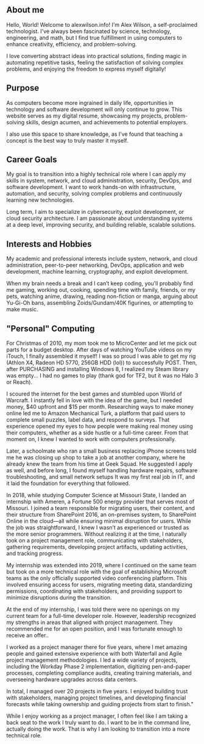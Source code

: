 ## About me
Hello, World! Welcome to alexwilson.info! I'm Alex Wilson, a self-proclaimed technologist. I've always been fascinated by science, technology, engineering, and math, but I find true fulfillment in using computers to enhance creativity, efficiency, and problem-solving. 

I love converting abstract ideas into practical solutions, finding magic in automating repetitive tasks, feeling the satisfaction of solving complex problems, and enjoying the freedom to express myself digitally!

## Purpose
As computers become more ingrained in daily life, opportunities in technology and software development will only continue to grow. This website serves as my digital resume, showcasing my projects, problem-solving skills, design acumen, and achievements to potential employers.

I also use this space to share knowledge, as I’ve found that teaching a concept is the best way to truly master it myself.

## Career Goals
My goal is to transition into a highly technical role where I can apply my skills in system, network, and cloud administration, security, DevOps, and software development. I want to work hands-on with infrastructure, automation, and security, solving complex problems and continuously learning new technologies.

Long term, I aim to specialize in cybersecurity, exploit development, or cloud security architecture. I am passionate about understanding systems at a deep level, improving security, and building reliable, scalable solutions.


## Interests and Hobbies
My academic and professional interests include system, network, and cloud administration, peer-to-peer networking, DevOps, application and web development, machine learning, cryptography, and exploit development. 

When my brain needs a break and I can’t keep coding, you’ll probably find me gaming, working out, cooking, spending time with family, friends, or my pets, watching anime, drawing, reading non-fiction or manga, arguing about Yu-Gi-Oh bans, assembling Zoids/Gundam/40K figurines, or attempting to make music.

## "Personal" Computing
For Christmas of 2010, my mom took me to MicroCenter and let me pick out parts for a budget desktop. After days of watching YouTube videos on my iTouch, I finally assembled it myself! I was so proud I was able to get my rig (Athlon X4, Radeon HD 5770, 256GB HDD (lol)) to successfully POST. Then, after PURCHASING and installing Windows 8, I realized my Steam library was empty... I had no games to play (thank god for TF2, but it was no Halo 3 or Reach).

I scoured the internet for the best games and stumbled upon World of Warcraft. I instantly fell in love with the idea of the game, but I needed money, $40 upfront and $15 per month. Researching ways to make money online led me to Amazon Mechanical Turk, a platform that paid users to complete small puzzles, label data, and respond to surveys. That experience opened my eyes to how people were making real money using their computers, whether as a side hustle or a full-time career. From that moment on, I knew I wanted to work with computers professionally.

Later, a schoolmate who ran a small business replacing iPhone screens told me he was closing up shop to take a job at another company, where he already knew the team from his time at Geek Squad. He suggested I apply as well, and before long, I found myself handling hardware repairs, software troubleshooting, and small network setups It was my first real job in IT, and it laid the foundation for everything that followed.


In 2018, while studying Computer Science at Missouri State, I landed an internship with Ameren, a Fortune 500 energy provider that serves most of Missouri. I joined a team responsible for migrating users, their content, and their structure from SharePoint 2016, an on-premises system, to SharePoint Online in the cloud—all while ensuring minimal disruption for users. While the job was straightforward, I knew I wasn’t as experienced or trusted as the more senior programmers. Without realizing it at the time, I naturally took on a project management role, communicating with stakeholders, gathering requirements, developing project artifacts, updating activities, and tracking progress.

My internship was extended into 2019, where I continued on the same team but took on a more technical role with the goal of establishing Microsoft teams as the only officially supported video conferencing platform. This involved ensuring access for users, migrating meeting data, standardizing permissions, coordinating with stakeholders, and providing support to minimize disruptions during the transition. 

At the end of my internship, I was told there were no openings on my current team for a full-time developer role. However, leadership recognized my strengths in areas that aligned with project management. They recommended me for an open position, and I was fortunate enough to receive an offer..

I worked as a project manager there for five years, where I met amazing people and gained extensive experience with both Waterfall and Agile project management methodologies. I led a wide variety of projects, including the Workday Phase 2 implementation, digitizing pen-and-paper processes, completing compliance audits, creating training materials, and overseeing hardware upgrades across data centers.

In total, I managed over 20 projects in five years. I enjoyed building trust with stakeholders, managing project timelines, and developing financial forecasts while taking ownership and guiding projects from start to finish."

While I enjoy working as a project manager, I often feel like I am taking a back seat to the work I truly want to do. I want to be in the command line, actually doing the work. That is why I am looking to transition into a more technical role.

